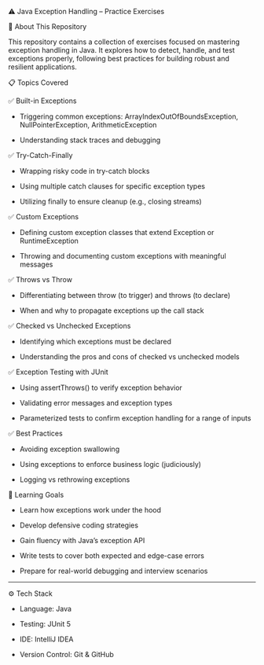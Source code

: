 ⚠️ Java Exception Handling – Practice Exercises

🧩 About This Repository

This repository contains a collection of exercises focused on mastering exception handling in Java. It explores how to detect, handle, and test exceptions properly, following best practices for building robust and resilient applications.

📋 Topics Covered

  ✅ Built-in Exceptions
  - Triggering common exceptions: ArrayIndexOutOfBoundsException, NullPointerException, ArithmeticException

  - Understanding stack traces and debugging

  ✅ Try-Catch-Finally
  - Wrapping risky code in try-catch blocks

  - Using multiple catch clauses for specific exception types

  - Utilizing finally to ensure cleanup (e.g., closing streams)

  ✅ Custom Exceptions
  - Defining custom exception classes that extend Exception or RuntimeException

  - Throwing and documenting custom exceptions with meaningful messages

  ✅ Throws vs Throw
  - Differentiating between throw (to trigger) and throws (to declare)

  - When and why to propagate exceptions up the call stack

  ✅ Checked vs Unchecked Exceptions
  - Identifying which exceptions must be declared

  - Understanding the pros and cons of checked vs unchecked models

  ✅ Exception Testing with JUnit
  - Using assertThrows() to verify exception behavior

  - Validating error messages and exception types

  - Parameterized tests to confirm exception handling for a range of inputs

  ✅ Best Practices
  - Avoiding exception swallowing

  - Using exceptions to enforce business logic (judiciously)

  - Logging vs rethrowing exceptions

🧪 Learning Goals
- Learn how exceptions work under the hood

- Develop defensive coding strategies

- Gain fluency with Java’s exception API

- Write tests to cover both expected and edge-case errors

- Prepare for real-world debugging and interview scenarios

---

⚙️ Tech Stack
- Language: Java

- Testing: JUnit 5

- IDE: IntelliJ IDEA

- Version Control: Git & GitHub
